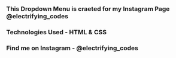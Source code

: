 ### This Dropdown Menu is craeted for my Instagram Page @electrifying_codes

### Technologies Used - HTML & CSS


### Find me on Instagram - @electrifying_codes
